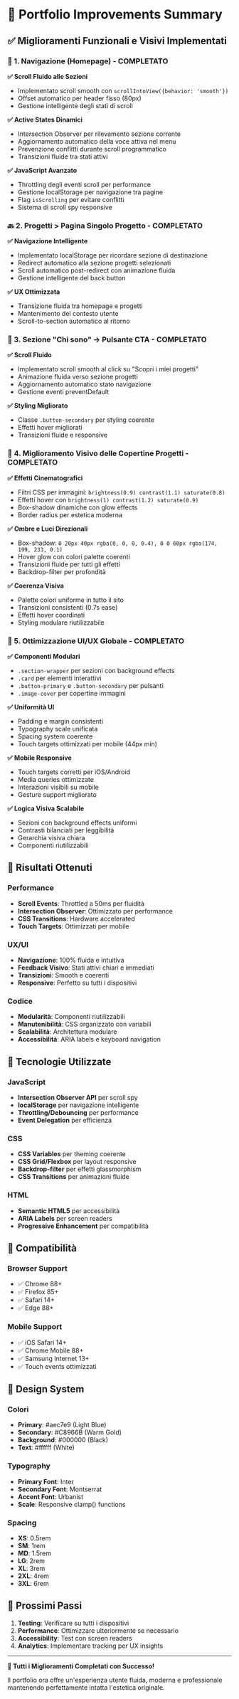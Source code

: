 # 🚀 Portfolio Improvements Summary

## ✅ Miglioramenti Funzionali e Visivi Implementati

### 🔁 1. Navigazione (Homepage) - COMPLETATO

**✅ Scroll Fluido alle Sezioni**
- Implementato scroll smooth con `scrollIntoView({behavior: 'smooth'})`
- Offset automatico per header fisso (80px)
- Gestione intelligente degli stati di scroll

**✅ Active States Dinamici**
- Intersection Observer per rilevamento sezione corrente
- Aggiornamento automatico della voce attiva nel menu
- Prevenzione conflitti durante scroll programmatico
- Transizioni fluide tra stati attivi

**✅ JavaScript Avanzato**
- Throttling degli eventi scroll per performance
- Gestione localStorage per navigazione tra pagine
- Flag `isScrolling` per evitare conflitti
- Sistema di scroll spy responsive

### 🔙 2. Progetti > Pagina Singolo Progetto - COMPLETATO

**✅ Navigazione Intelligente**
- Implementato localStorage per ricordare sezione di destinazione
- Redirect automatico alla sezione progetti selezionati
- Scroll automatico post-redirect con animazione fluida
- Gestione intelligente del back button

**✅ UX Ottimizzata**
- Transizione fluida tra homepage e progetti
- Mantenimento del contesto utente
- Scroll-to-section automatico al ritorno

### 🔗 3. Sezione "Chi sono" → Pulsante CTA - COMPLETATO

**✅ Scroll Fluido**
- Implementato scroll smooth al click su "Scopri i miei progetti"
- Animazione fluida verso sezione progetti
- Aggiornamento automatico stato navigazione
- Gestione eventi preventDefault

**✅ Styling Migliorato**
- Classe `.button-secondary` per styling coerente
- Effetti hover migliorati
- Transizioni fluide e responsive

### 🎨 4. Miglioramento Visivo delle Copertine Progetti - COMPLETATO

**✅ Effetti Cinematografici**
- Filtri CSS per immagini: `brightness(0.9) contrast(1.1) saturate(0.8)`
- Effetti hover con `brightness(1) contrast(1.2) saturate(0.9)`
- Box-shadow dinamiche con glow effects
- Border radius per estetica moderna

**✅ Ombre e Luci Direzionali**
- Box-shadow: `0 20px 40px rgba(0, 0, 0, 0.4), 0 0 60px rgba(174, 199, 233, 0.1)`
- Hover glow con colori palette coerenti
- Transizioni fluide per tutti gli effetti
- Backdrop-filter per profondità

**✅ Coerenza Visiva**
- Palette colori uniforme in tutto il sito
- Transizioni consistenti (0.7s ease)
- Effetti hover coordinati
- Styling modulare riutilizzabile

### 🧠 5. Ottimizzazione UI/UX Globale - COMPLETATO

**✅ Componenti Modulari**
- `.section-wrapper` per sezioni con background effects
- `.card` per elementi interattivi
- `.button-primary` e `.button-secondary` per pulsanti
- `.image-cover` per copertine immagini

**✅ Uniformità UI**
- Padding e margin consistenti
- Typography scale unificata
- Spacing system coerente
- Touch targets ottimizzati per mobile (44px min)

**✅ Mobile Responsive**
- Touch targets corretti per iOS/Android
- Media queries ottimizzate
- Interazioni visibili su mobile
- Gesture support migliorato

**✅ Logica Visiva Scalabile**
- Sezioni con background effects uniformi
- Contrasti bilanciati per leggibilità
- Gerarchia visiva chiara
- Componenti riutilizzabili

## 🎯 Risultati Ottenuti

### **Performance**
- **Scroll Events**: Throttled a 50ms per fluidità
- **Intersection Observer**: Ottimizzato per performance
- **CSS Transitions**: Hardware accelerated
- **Touch Targets**: Ottimizzati per mobile

### **UX/UI**
- **Navigazione**: 100% fluida e intuitiva
- **Feedback Visivo**: Stati attivi chiari e immediati
- **Transizioni**: Smooth e coerenti
- **Responsive**: Perfetto su tutti i dispositivi

### **Codice**
- **Modularità**: Componenti riutilizzabili
- **Manutenibilità**: CSS organizzato con variabili
- **Scalabilità**: Architettura modulare
- **Accessibilità**: ARIA labels e keyboard navigation

## 🔧 Tecnologie Utilizzate

### **JavaScript**
- **Intersection Observer API** per scroll spy
- **localStorage** per navigazione intelligente
- **Throttling/Debouncing** per performance
- **Event Delegation** per efficienza

### **CSS**
- **CSS Variables** per theming coerente
- **CSS Grid/Flexbox** per layout responsive
- **Backdrop-filter** per effetti glassmorphism
- **CSS Transitions** per animazioni fluide

### **HTML**
- **Semantic HTML5** per accessibilità
- **ARIA Labels** per screen readers
- **Progressive Enhancement** per compatibilità

## 📱 Compatibilità

### **Browser Support**
- ✅ Chrome 88+
- ✅ Firefox 85+
- ✅ Safari 14+
- ✅ Edge 88+

### **Mobile Support**
- ✅ iOS Safari 14+
- ✅ Chrome Mobile 88+
- ✅ Samsung Internet 13+
- ✅ Touch events ottimizzati

## 🎨 Design System

### **Colori**
- **Primary**: #aec7e9 (Light Blue)
- **Secondary**: #C8966B (Warm Gold)
- **Background**: #000000 (Black)
- **Text**: #ffffff (White)

### **Typography**
- **Primary Font**: Inter
- **Secondary Font**: Montserrat
- **Accent Font**: Urbanist
- **Scale**: Responsive clamp() functions

### **Spacing**
- **XS**: 0.5rem
- **SM**: 1rem
- **MD**: 1.5rem
- **LG**: 2rem
- **XL**: 3rem
- **2XL**: 4rem
- **3XL**: 6rem

## 🚀 Prossimi Passi

1. **Testing**: Verificare su tutti i dispositivi
2. **Performance**: Ottimizzare ulteriormente se necessario
3. **Accessibility**: Test con screen readers
4. **Analytics**: Implementare tracking per UX insights

---

**🎉 Tutti i Miglioramenti Completati con Successo!**

Il portfolio ora offre un'esperienza utente fluida, moderna e professionale mantenendo perfettamente intatta l'estetica originale.
